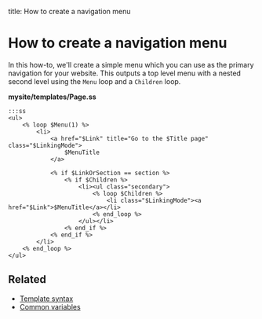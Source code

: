 title: How to create a navigation menu

# How to create a navigation menu

In this how-to, we'll create a simple menu which you can use as the primary navigation for your website. This outputs a
top level menu with a nested second level using the `Menu` loop and a `Children` loop.

**mysite/templates/Page.ss**

	:::ss
	<ul>
		<% loop $Menu(1) %>
			<li>
				<a href="$Link" title="Go to the $Title page" class="$LinkingMode">
					$MenuTitle
				</a>

				<% if $LinkOrSection == section %>
					<% if $Children %>
						<li><ul class="secondary">
							<% loop $Children %>
								<li class="$LinkingMode"><a href="$Link">$MenuTitle</a></li>
							<% end_loop %>
						</ul></li>
					<% end_if %>
				<% end_if %>
			</li>
		<% end_loop %>
	</ul>

## Related

* [Template syntax](../syntax)
* [Common variables](../common_variables)